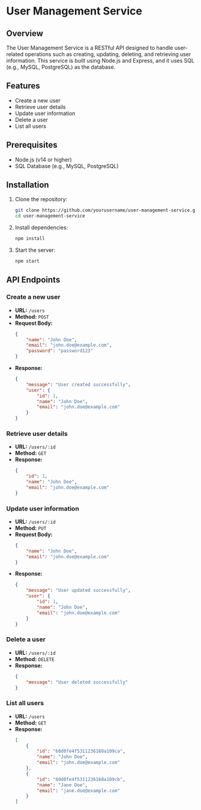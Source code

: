# User Management Service

## Overview
The User Management Service is a RESTful API designed to handle user-related operations such as creating, updating, deleting, and retrieving user information. This service is built using Node.js and Express, and it uses SQL (e.g., MySQL, PostgreSQL) as the database.

## Features
- Create a new user
- Retrieve user details
- Update user information
- Delete a user
- List all users

## Prerequisites
- Node.js (v14 or higher)
- SQL Database (e.g., MySQL, PostgreSQL)

## Installation

1. Clone the repository:
    ```sh
    git clone https://github.com/yourusername/user-management-service.git
    cd user-management-service
    ```

2. Install dependencies:
    ```sh
    npm install
    ```

3. Start the server:
    ```sh
    npm start
    ```

## API Endpoints

### Create a new user
- **URL:** `/users`
- **Method:** `POST`
- **Request Body:**
    ```json
    {
        "name": "John Doe",
        "email": "john.doe@example.com",
        "password": "password123"
    }
    ```
- **Response:**
    ```json
    {
        "message": "User created successfully",
        "user": {
            "id": 1,
            "name": "John Doe",
            "email": "john.doe@example.com"
        }
    }
    ```

### Retrieve user details
- **URL:** `/users/:id`
- **Method:** `GET`
- **Response:**
    ```json
    {
        "id": 1,
        "name": "John Doe",
        "email": "john.doe@example.com"
    }
    ```

### Update user information
- **URL:** `/users/:id`
- **Method:** `PUT`
- **Request Body:**
    ```json
    {
        "name": "John Doe",
        "email": "john.doe@example.com"
    }
    ```
- **Response:**
    ```json
    {
        "message": "User updated successfully",
        "user": {
            "id": 1,
            "name": "John Doe",
            "email": "john.doe@example.com"
        }
    }
    ```

### Delete a user
- **URL:** `/users/:id`
- **Method:** `DELETE`
- **Response:**
    ```json
    {
        "message": "User deleted successfully"
    }
    ```

### List all users
- **URL:** `/users`
- **Method:** `GET`
- **Response:**
    ```json
    [
        {
            "id": "60d0fe4f5311236168a109ca",
            "name": "John Doe",
            "email": "john.doe@example.com"
        },
        {
            "id": "60d0fe4f5311236168a109cb",
            "name": "Jane Doe",
            "email": "jane.doe@example.com"
        }
    ]
    ```

